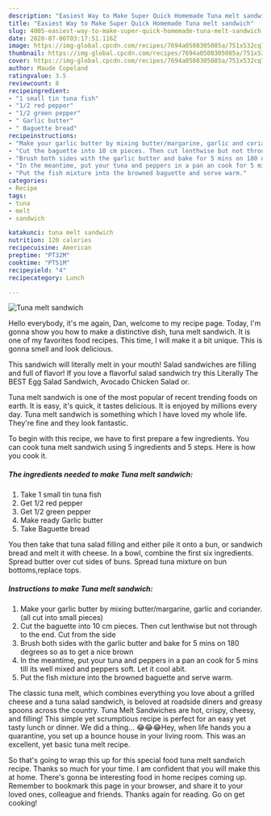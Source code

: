 ```yaml
---
description: "Easiest Way to Make Super Quick Homemade Tuna melt sandwich"
title: "Easiest Way to Make Super Quick Homemade Tuna melt sandwich"
slug: 4005-easiest-way-to-make-super-quick-homemade-tuna-melt-sandwich
date: 2020-07-06T03:17:51.116Z
image: https://img-global.cpcdn.com/recipes/7694a0508305085a/751x532cq70/tuna-melt-sandwich-recipe-main-photo.jpg
thumbnail: https://img-global.cpcdn.com/recipes/7694a0508305085a/751x532cq70/tuna-melt-sandwich-recipe-main-photo.jpg
cover: https://img-global.cpcdn.com/recipes/7694a0508305085a/751x532cq70/tuna-melt-sandwich-recipe-main-photo.jpg
author: Maude Copeland
ratingvalue: 3.5
reviewcount: 8
recipeingredient:
- "1 small tin tuna fish"
- "1/2 red pepper"
- "1/2 green pepper"
- " Garlic butter"
- " Baguette bread"
recipeinstructions:
- "Make your garlic butter by mixing butter/margarine, garlic and coriander.(all cut into small pieces)"
- "Cut the baguette into 10 cm pieces. Then cut lenthwise but not through to the end. Cut from the side"
- "Brush both sides with the garlic butter and bake for 5 mins on 180 degrees so as to get a nice brown"
- "In the meantime, put your tuna and peppers in a pan an cook for 5 mins till its well mixed and peppers soft. Let it cool abit."
- "Put the fish mixture into the browned baguette and serve warm."
categories:
- Recipe
tags:
- tuna
- melt
- sandwich

katakunci: tuna melt sandwich 
nutrition: 120 calories
recipecuisine: American
preptime: "PT32M"
cooktime: "PT51M"
recipeyield: "4"
recipecategory: Lunch

---
```



![Tuna melt sandwich](https://img-global.cpcdn.com/recipes/7694a0508305085a/751x532cq70/tuna-melt-sandwich-recipe-main-photo.jpg)

Hello everybody, it's me again, Dan, welcome to my recipe page. Today, I'm gonna show you how to make a distinctive dish, tuna melt sandwich. It is one of my favorites food recipes. This time, I will make it a bit unique. This is gonna smell and look delicious.

This sandwich will literally melt in your mouth! Salad sandwiches are filling and full of flavor! If you love a flavorful salad sandwich try this Literally The BEST Egg Salad Sandwich, Avocado Chicken Salad or.

Tuna melt sandwich is one of the most popular of recent trending foods on earth. It is easy, it's quick, it tastes delicious. It is enjoyed by millions every day. Tuna melt sandwich is something which I have loved my whole life. They're fine and they look fantastic.


To begin with this recipe, we have to first prepare a few ingredients. You can cook tuna melt sandwich using 5 ingredients and 5 steps. Here is how you cook it.

<!--inarticleads1-->

##### The ingredients needed to make Tuna melt sandwich:

1. Take 1 small tin tuna fish
1. Get 1/2 red pepper
1. Get 1/2 green pepper
1. Make ready  Garlic butter
1. Take  Baguette bread


You then take that tuna salad filling and either pile it onto a bun, or sandwich bread and melt it with cheese. In a bowl, combine the first six ingredients. Spread butter over cut sides of buns. Spread tuna mixture on bun bottoms,replace tops. 

<!--inarticleads2-->

##### Instructions to make Tuna melt sandwich:

1. Make your garlic butter by mixing butter/margarine, garlic and coriander.(all cut into small pieces)
1. Cut the baguette into 10 cm pieces. Then cut lenthwise but not through to the end. Cut from the side
1. Brush both sides with the garlic butter and bake for 5 mins on 180 degrees so as to get a nice brown
1. In the meantime, put your tuna and peppers in a pan an cook for 5 mins till its well mixed and peppers soft. Let it cool abit.
1. Put the fish mixture into the browned baguette and serve warm.


The classic tuna melt, which combines everything you love about a grilled cheese and a tuna salad sandwich, is beloved at roadside diners and greasy spoons across the country. Tuna Melt Sandwiches are hot, crispy, cheesy, and filling! This simple yet scrumptious recipe is perfect for an easy yet tasty lunch or dinner. We did a thing… 😂😂😂Hey, when life hands you a quarantine, you set up a bounce house in your living room. This was an excellent, yet basic tuna melt recipe. 

So that's going to wrap this up for this special food tuna melt sandwich recipe. Thanks so much for your time. I am confident that you will make this at home. There's gonna be interesting food in home recipes coming up. Remember to bookmark this page in your browser, and share it to your loved ones, colleague and friends. Thanks again for reading. Go on get cooking!
